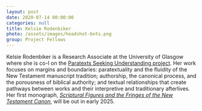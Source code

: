 ```yaml
---
layout: post
date: 2020-07-14 00:00:00
categories: null
title: Kelsie Rodenbiker
photo: /assets/images/headshot-bnts.png
group: Project Fellows
---
```

Kelsie Rodenbiker is a Research Associate at the University of Glasgow w﻿here she is co-I on the [Paratexts Seeking Understanding project](https://mappingthemargins.com/). Her work focuses on margins and boundaries: paratextuality and the fluidity of the New Testament manuscript tradition; authorship, the canonical process, and the porousness of biblical authority; and textual relationships that create pathways between works and their interpretive and traditionary afterlives. Her first monograph, *[Scriptural Figures and the Fringes of the New Testament Canon](https://global.oup.com/academic/product/scriptural-figures-and-the-fringes-of-the-new-testament-canon-9780197763292?cc=gb&lang=en&)*, will be out in early 2025.